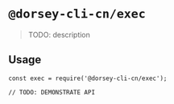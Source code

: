 # `@dorsey-cli-cn/exec`

> TODO: description

## Usage

```
const exec = require('@dorsey-cli-cn/exec');

// TODO: DEMONSTRATE API
```
